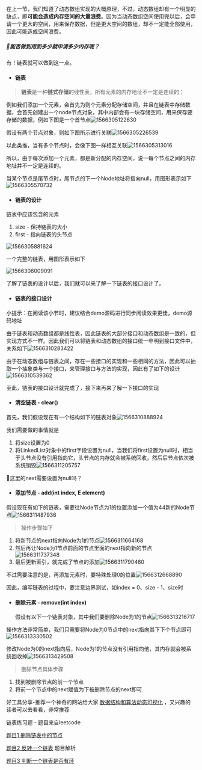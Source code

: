 在上一节，我们知道了动态数组实现的大概原理，不过，动态数组却有一个明显的缺点，即**可能会造成内存空间的大量浪费**。因为当动态数组空间使用完以后，会申请一个更大的空间，用来保存数据，但是更大空间的数组，却不一定能全部使用，因此可能造成空间浪费。

##### 🤔能否做到用到多少就申请多少内存呢？

有！链表就可以做到这一点。

- #### 链表

> **链表**是一种**链式存储**的线性表，所有元素的内存地址不一定是连续的；

例如我们添加一个元素，会首先为则个元素分配存储空间，并且在链表中存储数据，会首先创建出一个node节点对象，其中内部会有一块存储空间，用来保存要存储的数据，例如下图是一个首节点![1566305122630](https://github.com/MSTGit/Algorithm/blob/master/LinkedListDemo/Resource/1566305122630.png)

假设有两个节点对象，则如下图所示进行关联![1566305226539](https://github.com/MSTGit/Algorithm/blob/master/LinkedListDemo/Resource/1566305226539.png)

以此类推，当有多个节点时，会像下图一样相互关联![1566305313016](https://github.com/MSTGit/Algorithm/blob/master/LinkedListDemo/Resource/1566305313016.png)

所以，由于每次添加一个元素，都是新分配的内存空间，说一每个节点之间的内存地址并不一定是连续的。

当某个节点是尾节点时，尾节点的下一个Node地址将指向null，用图形表示如下![1566305570732](https://github.com/MSTGit/Algorithm/blob/master/LinkedListDemo/Resource/1566305570732.png)

- #### 链表的设计

链表中应该包含的元素

1. size - 保持链表的大小
2. first - 指向链表的头节点

![1566305881624](https://github.com/MSTGit/Algorithm/blob/master/LinkedListDemo/Resource/1566305881624.png)

一个完整的链表，用图形表示如下

![1566306009091](https://github.com/MSTGit/Algorithm/blob/master/LinkedListDemo/Resource/1566306009091.png)

了解了链表的设计以后，我们就可以来了解一下链表的接口设计了。

- #### 链表的接口设计

小提示：在阅读该小节时，建议结合demo源码进行同步阅读效果更佳，demo源码地址

由于链表和动态数组都是线性表，因此链表的大部分接口和动态数组是一致的，但实现方式不一样。因此我们可以将链表和动态数组的接口统一申明到接口文件中，关系如下![1566310283422](https://github.com/MSTGit/Algorithm/blob/master/LinkedListDemo/Resource/1566310283422.png)

由于在动态数组与链表之间，存在一些接口的实现和一些相同的方法，因此可以抽取一个抽象类与一个接口，来管理接口与方法的实现，因此有了如下的设计![1566310539362](https://github.com/MSTGit/Algorithm/blob/master/LinkedListDemo/Resource/1566310539362.png)

至此，链表的接口设计就完成了，接下来再来了解一下接口的实现

- #### 清空链表 - clear()

首先，我们假设现在有一个结构如下的链表对象![1566310888924](https://github.com/MSTGit/Algorithm/blob/master/LinkedListDemo/Resource/1566310888924.png)

我们需要做的事情就是

1. 将size设置为0
2. 将LinkedList对象中的first字段设置为null，当我们将first设置为null时，相当于头节点没有引用指向它，头节点的内存就会被系统回收，然后后节点依次被系统销毁![1566311205757](https://github.com/MSTGit/Algorithm/blob/master/LinkedListDemo/Resource/1566311205757.png)

🤔这里的next需要设置为null吗？

- #### 添加节点 - add(int index, E element)

假设现在有如下的链表，需要往Node节点为1的位置添加一个值为44新的Node节点![1566311487936](https://github.com/MSTGit/Algorithm/blob/master/LinkedListDemo/Resource/1566311487936.png)

> 操作步骤如下

1. 将新节点的next指向Node为1的节点![1566311664168](https://github.com/MSTGit/Algorithm/blob/master/LinkedListDemo/Resource/1566311664168.png)
2. 然后再让Node为1节点前面的节点里面的next指向新的节点![1566311737348](https://github.com/MSTGit/Algorithm/blob/master/LinkedListDemo/Resource/1566311737348.png)
3. 最后更新索引，就完成了节点的添加![1566311790460](https://github.com/MSTGit/Algorithm/blob/master/LinkedListDemo/Resource/1566311790460.png)

不过需要注意的是，再添加元素时，要特殊处理0的位置![1566312668890](https://github.com/MSTGit/Algorithm/blob/master/LinkedListDemo/Resource/1566312668890.png)

因此，编写链表的过程中，要注意边界测试，如index = 0、size - 1、size时

- #### 删除元素 - remove(int index)

  假设有以下一个链表对象，其中我们要删除Node为1的节点![1566313216717](https://github.com/MSTGit/Algorithm/blob/master/LinkedListDemo/Resource/1566313216717.png)

  

操作方法非常简单，我们只需要将Node为0节点中的next指向其下下个节点即可![1566313330502](https://github.com/MSTGit/Algorithm/blob/master/LinkedListDemo/Resource/1566313330502.png)

修改Node为0的next指向后，Node为1的节点没有引用指向他，其内存就会被系统回收掉![1566313429508](https://github.com/MSTGit/Algorithm/blob/master/LinkedListDemo/Resource/1566313429508.png)

> 删除节点具体步骤

1. 找到被删除节点的前一个节点
2. 将前一个节点中的next赋值为下被删除节点的next即可

好工具分享-推荐一个神奇的网站给大家 [数据结构和算法动态可视化](https://visualgo.net/zh) ，又兴趣的读者可以去看看，非常推荐

链表练习题 - 题目来自leetcode

[题目1 删除链表中的节点](https://leetcode-cn.com/problems/delete-node-in-a-linked-list/)

[题目2 反转一个链表](https://leetcode-cn.com/problems/reverse-linked-list/) 题目解析

[题目3 判断一个链表是否有环](https://leetcode-cn.com/problems/linked-list-cycle/)